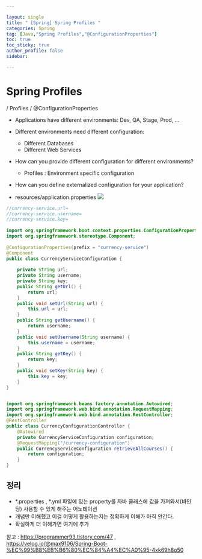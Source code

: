 ```yaml
---

layout: single
title: " [Spring] Spring Profiles "
categories: Spring
tag: [Java,"Spring Profiles","@ConfigurationProperties"]
toc: true
toc_sticky: true
author_profile: false
sidebar:

---
```

# Spring Profiles
/ Profiles / @ConfigurationProperties

- Applications have different environments: Dev, QA, Stage, Prod, ...
- Different environments need different configuration:
	- Different Databases
	- Different Web Services
- How can you provide different configuration for different environments?
	- Profiles : Environment specific configuration
- How can you define externalized configuration for your application?

- resources/application.properties
![](https://i.imgur.com/yZiwBSS.png)

```java
//currency-service.url=  
//currency-service.username=  
//currency-service.key=  
  
import org.springframework.boot.context.properties.ConfigurationProperties;  
import org.springframework.stereotype.Component;  
  
@ConfigurationProperties(prefix = "currency-service")  
@Component  
public class CurrencyServiceConfiguration {  
  
    private String url;  
    private String username;  
    private String key;  
    public String getUrl() {  
        return url;  
    }  
    public void setUrl(String url) {  
        this.url = url;  
    }  
    public String getUsername() {  
        return username;  
    }  
    public void setUsername(String username) {  
        this.username = username;  
    }  
    public String getKey() {  
        return key;  
    }  
    public void setKey(String key) {  
        this.key = key;  
    }  
}
```

```java

import org.springframework.beans.factory.annotation.Autowired;  
import org.springframework.web.bind.annotation.RequestMapping;  
import org.springframework.web.bind.annotation.RestController;  
@RestController  
public class CurrencyConfigurationController {  
    @Autowired  
    private CurrencyServiceConfiguration configuration;  
    @RequestMapping("/currency-configuration")  
    public CurrencyServiceConfiguration retrieveAllCourses() {  
        return configuration;  
    }  
}
```

## 정리
- *.properties , *.yml 파일에 있는 property를 자바 클래스에 값을 가져와서(바인딩) 사용할 수 있게 해주는 어노테이션
- 개념만 이해했고 이걸 어떻게 활용하는지는 정확하게 이해가 아직 안간다.
- 확실하게 더 이해가면 여기에 추가

참고 : https://programmer93.tistory.com/47 , https://velog.io/@max9106/Spring-Boot-%EC%99%B8%EB%B6%80%EC%84%A4%EC%A0%95-4xk69h8o50


